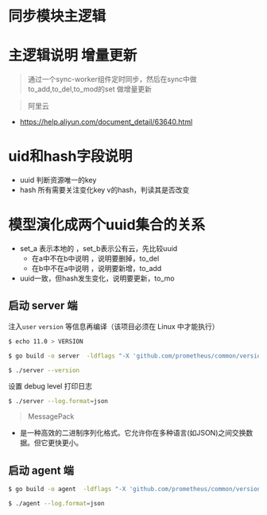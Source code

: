 # 同步模块主逻辑

# 主逻辑说明 增量更新

> 通过一个sync-worker组件定时同步，然后在sync中做to_add,to_del,to_mod的set 做增量更新

> 阿里云

- https://help.aliyun.com/document_detail/63640.html

# uid和hash字段说明

- uuid 判断资源唯一的key
- hash 所有需要关注变化key v的hash，判读其是否改变

# 模型演化成两个uuid集合的关系

- set_a 表示本地的 ，set_b表示公有云，先比较uuid
  - 在a中不在b中说明 ，说明要删掉，to_del
  - 在b中不在a中说明 ，说明要新增，to_add
- uuid一致，但hash发生变化，说明要更新，to_mo



## 启动 server 端

注入`user` `version` 等信息再编译（该项目必须在 Linux 中才能执行）

```sh
$ echo 11.0 > VERSION
```

```sh
$ go build -o server  -ldflags "-X 'github.com/prometheus/common/version.BuildUser=root@wzq'  -X 'github.com/prometheus/common/version.BuildDate=`date`' -X 'github.com/prometheus/common/version.Version=`cat VERSION`'" modules/server/server.go
```

```sh
$ ./server --version
```

设置 debug level 打印日志

```sh
$ ./server --log.format=json
```

> MessagePack

- 是一种高效的二进制序列化格式。它允许你在多种语言(如JSON)之间交换数据。但它更快更小。

## 启动 agent 端

```sh
$ go build -o agent  -ldflags "-X 'github.com/prometheus/common/version.BuildUser=root@n9e'  -X 'github.com/prometheus/common/version.BuildDate=`date`' -X 'github.com/prometheus/common/version.Version=`cat VERSION`'" modules/agent/agent.go
```

```sh
$ ./agent --log.format=json
```


